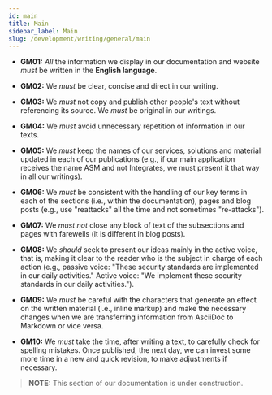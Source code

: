 ```yaml
---
id: main
title: Main
sidebar_label: Main
slug: /development/writing/general/main
---
```


* **GM01:** *All* the information we display in our documentation and website
  *must* be written in the **English language**.

* **GM02:** We *must* be clear, concise and direct in our writing.

* **GM03:** We *must* not copy and publish other people's text
  without referencing its source.
  We *must* be original in our writings.

* **GM04:** We *must* avoid unnecessary repetition of information in our texts.

* **GM05:** We *must* keep the names of our services, solutions and material
  updated in each of our publications
  (e.g., if our main application receives the name ASM and not Integrates,
  we must present it that way in all our writings).

* **GM06:** We *must* be consistent with the handling of our key terms
  in each of the sections (i.e., within the documentation),
  pages and blog posts
  (e.g., use "reattacks" all the time and not sometimes "re-attacks").

* **GM07:** We *must not* close any block of text of the subsections and pages
  with farewells (it is different in blog posts).

* **GM08:** We *should* seek to present our ideas mainly in the active voice,
  that is, making it clear to the reader
  who is the subject in charge of each action
  (e.g., passive voice:
  "These security standards are implemented in our daily activities."
  Active voice:
  "We implement these security standards in our daily activities.").

* **GM09:** We *must* be careful with the characters
  that generate an effect on the written material (i.e., inline markup)
  and make the necessary changes when we are transferring information
  from AsciiDoc to Markdown or vice versa.

* **GM10:** We *must* take the time, after writing a text,
  to carefully check for spelling mistakes.
  Once published, the next day,
  we can invest some more time in a new and quick revision,
  to make adjustments if necessary.

> **NOTE:**
> This section of our documentation is under construction.
